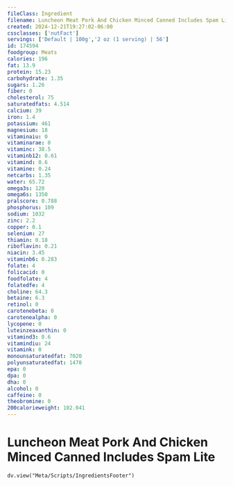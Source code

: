 ```yaml
---
fileClass: Ingredient
filename: Luncheon Meat Pork And Chicken Minced Canned Includes Spam Lite
created: 2024-12-21T19:27:02-06:00
cssclasses: ['nutFact']
servings: ['Default | 100g','2 oz (1 serving) | 56']
id: 174594
foodgroup: Meats
calories: 196
fat: 13.9
protein: 15.23
carbohydrate: 1.35
sugars: 1.26
fiber: 0
cholesterol: 75
saturatedfats: 4.514
calcium: 39
iron: 1.4
potassium: 461
magnesium: 18
vitaminaiu: 0
vitaminarae: 0
vitaminc: 38.5
vitaminb12: 0.61
vitamind: 0.6
vitamine: 0.24
netcarbs: 1.35
water: 65.72
omega3s: 120
omega6s: 1350
pralscore: 0.788
phosphorus: 109
sodium: 1032
zinc: 2.2
copper: 0.1
selenium: 27
thiamin: 0.18
riboflavin: 0.21
niacin: 3.45
vitaminb6: 0.283
folate: 4
folicacid: 0
foodfolate: 4
folatedfe: 4
choline: 64.3
betaine: 6.3
retinol: 0
carotenebeta: 0
carotenealpha: 0
lycopene: 0
luteinzeaxanthin: 0
vitamind3: 0.6
vitamindiu: 24
vitamink: 0
monounsaturatedfat: 7020
polyunsaturatedfat: 1470
epa: 0
dpa: 0
dha: 0
alcohol: 0
caffeine: 0
theobromine: 0
200calorieweight: 102.041
---
```


# Luncheon Meat Pork And Chicken Minced Canned Includes Spam Lite

```dataviewjs
dv.view("Meta/Scripts/IngredientsFooter")
```